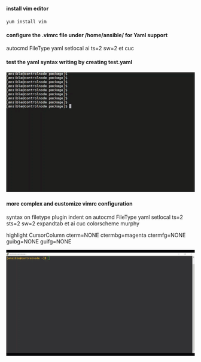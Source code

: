 <h4> install vim editor </h4>
 
    yum install vim 

<h4> configure the .vimrc file under /home/ansible/ for Yaml support </h4>

  autocmd FileType yaml setlocal ai ts=2 sw=2 et cuc

<h4> test the yaml syntax writing by creating test.yaml </h4>


![image](https://github.com/vijayendrar/devsecops/blob/main/Ansible/images/syntax.gif)


<h4> more complex and customize vimrc configuration </h4>

  syntax on
  filetype plugin indent on
  autocmd FileType yaml setlocal ts=2 sts=2 sw=2 expandtab et ai cuc
  colorscheme murphy

  highlight CursorColumn cterm=NONE ctermbg=magenta ctermfg=NONE guibg=NONE guifg=NONE

  ![image](https://github.com/vijayendrar/devsecops/blob/main/Ansible/images/vimrc.gif)